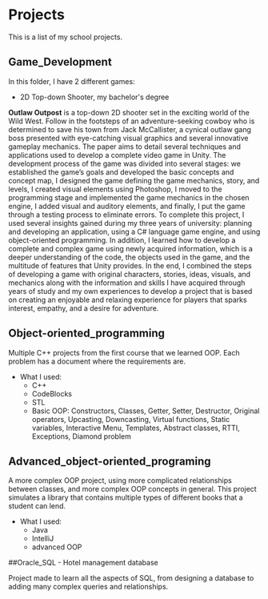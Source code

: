 # Projects
This is a list of my school projects.

## Game_Development

In this folder, I have 2 different games:
* 2D Top-down Shooter, my bachelor's degree

**Outlaw Outpost** is a top-down 2D shooter set in the exciting world of the Wild West.
Follow in the footsteps of an adventure-seeking cowboy who is determined to save his
town from Jack McCallister, a cynical outlaw gang boss presented with eye-catching
visual graphics and several innovative gameplay mechanics. The paper aims to detail
several techniques and applications used to develop a complete video game in Unity.
The development process of the game was divided into several stages: we established
the game’s goals and developed the basic concepts and concept map, I designed the game
defining the game mechanics, story, and levels, I created visual elements using Photoshop,
I moved to the programming stage and implemented the game mechanics in the chosen
engine, I added visual and auditory elements, and finally, I put the game through a testing
process to eliminate errors.
To complete this project, I used several insights gained during my three years of
university: planning and developing an application, using a C# language game engine,
and using object-oriented programming. In addition, I learned how to develop a complete
and complex game using newly acquired information, which is a deeper understanding of
the code, the objects used in the game, and the multitude of features that Unity provides.
In the end, I combined the steps of developing a game with original characters, stories,
ideas, visuals, and mechanics along with the information and skills I have acquired through
years of study and my own experiences to develop a project that is based on creating
an enjoyable and relaxing experience for players that sparks interest, empathy, and a desire
for adventure.
  

## Object-oriented_programming

Multiple C++ projects from the first course that we learned OOP. Each problem has a document where the requirements are.

* What I used:
   * C++
   * CodeBlocks
   * STL
   * Basic OOP: Constructors, Classes, Getter, Setter, Destructor, Original operators, Upcasting, Downcasting, Virtual functions, Static variables, Interactive Menu, Templates, Abstract classes, RTTI, Exceptions, Diamond problem

## Advanced_object-oriented_programing 

A more complex OOP project, using more complicated relationships between classes, and more complex OOP concepts in general. This project simulates a library that contains multiple types of different books that a student can lend.

* What I used:
   * Java
   * IntelliJ
   * advanced OOP

##Oracle_SQL - Hotel management database

Project made to learn all the aspects of SQL, from designing a database to adding many complex queries and relationships.


                  
